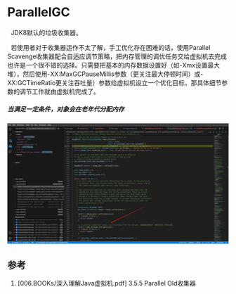 # ParallelGC
&nbsp;&nbsp;JDK8默认的垃圾收集器。

&nbsp;&nbsp;若使用者对于收集器运作不太了解，手工优化存在困难的话，使用Parallel Scavenge收集器配合自适应调节策略，把内存管理的调优任务交给虚拟机去完成也许是一个很不错的选择。只需要把基本的内存数据设置好（如-Xmx设置最大堆），然后使用-XX:MaxGCPauseMillis参数（更关注最大停顿时间）或-XX:GCTimeRatio更关注吞吐量）参数给虚拟机设立一个优化目标，那具体细节参数的调节工作就由虚拟机完成了。


##### 当满足一定条件，对象会在老年代分配内存
![WeChat_20241123162824.jpg](./pics/WeChat_20241123162824.jpg)

## 参考
1. [006.BOOKs/深入理解Java虚拟机.pdf] 3.5.5 Parallel Old收集器